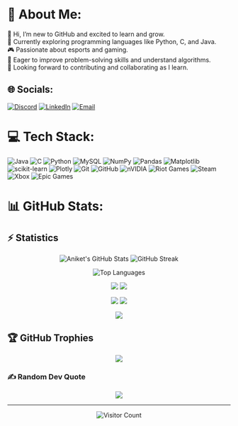 # 💫 About Me:
👋 Hi, I’m new to GitHub and excited to learn and grow.<br>📖 Currently exploring programming languages like Python, C, and Java.<br>🎮 Passionate about esports and gaming.<br>🧠 Eager to improve problem-solving skills and understand algorithms.<br>🚀 Looking forward to contributing and collaborating as I learn.

## 🌐 Socials:
[![Discord](https://img.shields.io/badge/Discord-%237289DA.svg?logo=discord&logoColor=white)](https://discord.gg/https://discord.gg/WFxnmRVB) 
[![LinkedIn](https://img.shields.io/badge/LinkedIn-%230077B5.svg?logo=linkedin&logoColor=white)](https://linkedin.com/in/aniket-sharma-20050428a) 
[![Email](https://img.shields.io/badge/Email-D14836?logo=gmail&logoColor=white)](mailto:aniketsharma2914@gmail.com) 

# 💻 Tech Stack:
![Java](https://img.shields.io/badge/java-%23ED8B00.svg?style=for-the-badge&logo=openjdk&logoColor=white) 
![C](https://img.shields.io/badge/c-%2300599C.svg?style=for-the-badge&logo=c&logoColor=white) 
![Python](https://img.shields.io/badge/python-3670A0?style=for-the-badge&logo=python&logoColor=ffdd54) 
![MySQL](https://img.shields.io/badge/mysql-4479A1.svg?style=for-the-badge&logo=mysql&logoColor=white) 
![NumPy](https://img.shields.io/badge/numpy-%23013243.svg?style=for-the-badge&logo=numpy&logoColor=white) 
![Pandas](https://img.shields.io/badge/pandas-%23150458.svg?style=for-the-badge&logo=pandas&logoColor=white) 
![Matplotlib](https://img.shields.io/badge/Matplotlib-%23ffffff.svg?style=for-the-badge&logo=Matplotlib&logoColor=black) 
![scikit-learn](https://img.shields.io/badge/scikit--learn-%23F7931E.svg?style=for-the-badge&logo=scikit-learn&logoColor=white) 
![Plotly](https://img.shields.io/badge/Plotly-%233F4F75.svg?style=for-the-badge&logo=plotly&logoColor=white) 
![Git](https://img.shields.io/badge/git-%23F05033.svg?style=for-the-badge&logo=git&logoColor=white) 
![GitHub](https://img.shields.io/badge/github-%23121011.svg?style=for-the-badge&logo=github&logoColor=white) 
![nVIDIA](https://img.shields.io/badge/nVIDIA-%2376B900.svg?style=for-the-badge&logo=nVIDIA&logoColor=white) 
![Riot Games](https://img.shields.io/badge/riotgames-D32936.svg?style=for-the-badge&logo=riotgames&logoColor=white) 
![Steam](https://img.shields.io/badge/steam-%23000000.svg?style=for-the-badge&logo=steam&logoColor=white) 
![Xbox](https://img.shields.io/badge/xbox-%23107C10.svg?style=for-the-badge&logo=xbox&logoColor=white) 
![Epic Games](https://img.shields.io/badge/epicgames-%23313131.svg?style=for-the-badge&logo=epicgames&logoColor=white)

# 📊 GitHub Stats:
## ⚡ Statistics

<p align="center">
  <img src="https://github-readme-stats.vercel.app/api?username=ZENINxOMEGA&show_icons=true&theme=radical&hide_border=true" alt="Aniket's GitHub Stats" />
  <img src="https://streak-stats.demolab.com?user=ZENINxOMEGA&theme=radical&hide_border=true" alt="GitHub Streak" />
</p>

<p align="center">
  <img src="https://github-readme-stats.vercel.app/api/top-langs/?username=ZENINxOMEGA&layout=compact&theme=radical&hide_border=true" alt="Top Languages" />
</p>

<p align="center">
  <img src="https://github-profile-summary-cards.vercel.app/api/cards/repos-per-language?username=ZENINxOMEGA&theme=tokyonight" />
  <img src="https://github-profile-summary-cards.vercel.app/api/cards/most-commit-language?username=ZENINxOMEGA&theme=tokyonight" />
</p>

<p align="center">
  <img src="https://github-profile-summary-cards.vercel.app/api/cards/stats?username=ZENINxOMEGA&theme=tokyonight" />
  <img src="https://github-profile-summary-cards.vercel.app/api/cards/productive-time?username=ZENINxOMEGA&theme=tokyonight&utcOffset=8" />
</p>

<p align="center">
  <img src="https://github-profile-summary-cards.vercel.app/api/cards/profile-details?username=ZENINxOMEGA&theme=tokyonight" />
</p>

## 🏆 GitHub Trophies
<p align="center">
  <img src="https://github-profile-trophy.vercel.app/?username=ZENINxOMEGA&theme=radical&no-frame=false&no-bg=true&margin-w=4" />
</p>

### ✍️ Random Dev Quote
<p align="center">
  <img src="https://quotes-github-readme.vercel.app/api?type=horizontal&theme=radical" />
</p>

---
<p align="center">
  <img src="https://profile-counter.glitch.me/ZENINxOMEGA/count.svg" alt="Visitor Count" />
</p>
